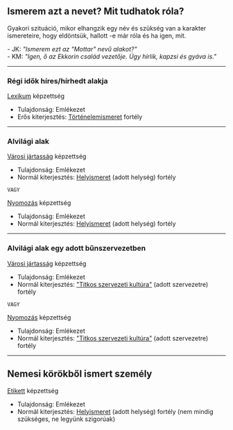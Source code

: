 ## Ismerem azt a nevet? Mit tudhatok róla?

Gyakori szituáció, mikor elhangzik egy név és szükség van a karakter ismereteire, hogy eldöntsük, hallott -e már róla és ha igen, mit.

\- JK: *"Ismerem ezt az "Mottar" nevű alakot?"* \
\- KM: *"Igen, ő az Ekkorin család vezetője. Úgy hírlik, kapzsi és gyáva is."*

---
### Régi idők híres/hírhedt alakja

[Lexikum](../kepzettsegek.szekunder/lexikum.md) képzettség
- Tulajdonság: Emlékezet
- Erős kiterjesztés: [Történelemismeret](../fortelyok.altalanos/tortenelemismeret.md) fortély

---
### Alvilági alak

[Városi jártasság](../kepzettsegek.szekunder/varosi_jartassag.md) képzettség
- Tulajdonság: Emlékezet
- Normál kiterjesztés: [Helyismeret](../fortelyok.kiemelt/helyismeret.md) (adott helység) fortély

`VAGY`

[Nyomozás](../kepzettsegek.primer.altalanos/nyomozas.md) képzettség
- Tulajdonság: Emlékezet
- Normál kiterjesztés: [Helyismeret](../fortelyok.kiemelt/helyismeret.md) (adott helység) fortély

---
### Alvilági alak egy adott bűnszervezetben

[Városi jártasság](../kepzettsegek.szekunder/varosi_jartassag.md) képzettség
- Tulajdonság: Emlékezet
- Normál kiterjesztés: ["Titkos szervezeti kultúra"](../fortelyok.szabad/titkos_szervezeti_kultura.md) (adott szervezetre) fortély

`VAGY`

[Nyomozás](../kepzettsegek.primer.altalanos/nyomozas.md) képzettség
- Tulajdonság: Emlékezet
- Normál kiterjesztés: ["Titkos szervezeti kultúra"](../fortelyok.szabad/titkos_szervezeti_kultura.md) (adott szervezetre) fortély

---
## Nemesi körökből ismert személy

[Etikett](../kepzettsegek.szekunder/etikett.md) képzettség
- Tulajdonság: Emlékezet
- Normál kiterjesztés: [Helyismeret](../fortelyok.kiemelt/helyismeret.md) (adott helység) fortély (nem mindig szükséges, ne legyünk szigorúak)
